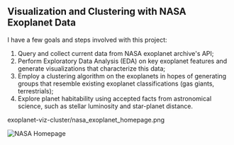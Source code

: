 ## Visualization and Clustering with NASA Exoplanet Data

I have a few goals and steps involved with this project:
1. Query and collect current data from NASA exoplanet archive's API;
2. Perform Exploratory Data Analysis (EDA) on key exoplanet features and generate visualizations that characterize this data;
3. Employ a clustering algorithm on the exoplanets in hopes of generating groups that resemble existing exoplanet classifications (gas giants, terrestrials);
4. Explore planet habitability using accepted facts from astronomical science, such as stellar luminosity and star-planet distance.


exoplanet-viz-cluster/nasa_exoplanet_homepage.png

![NASA Homepage](https://github.com/ucheetah/exoplanet-viz-cluster/nasa_exoplanet_homepage.png)
